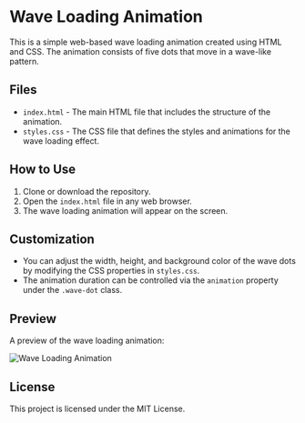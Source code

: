 # Wave Loading Animation

This is a simple web-based wave loading animation created using HTML and CSS. The animation consists of five dots that move in a wave-like pattern.

## Files

- `index.html` - The main HTML file that includes the structure of the animation.
- `styles.css` - The CSS file that defines the styles and animations for the wave loading effect.

## How to Use

1. Clone or download the repository.
2. Open the `index.html` file in any web browser.
3. The wave loading animation will appear on the screen.

## Customization

- You can adjust the width, height, and background color of the wave dots by modifying the CSS properties in `styles.css`.
- The animation duration can be controlled via the `animation` property under the `.wave-dot` class.

## Preview

A preview of the wave loading animation:

![Wave Loading Animation](screenshot.png) 

## License

This project is licensed under the MIT License.





